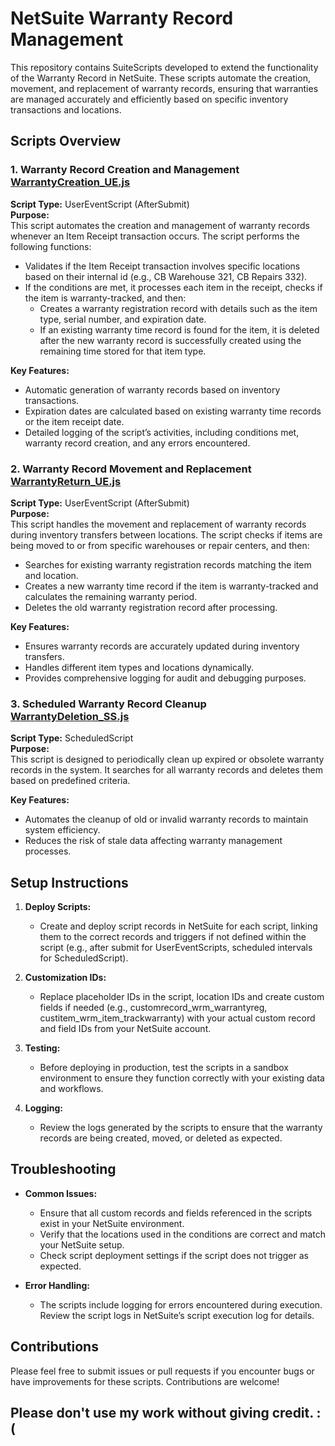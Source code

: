 # NetSuite Warranty Record Management

This repository contains SuiteScripts developed to extend the functionality of the Warranty Record in NetSuite. These scripts automate the creation, movement, and replacement of warranty records, ensuring that warranties are managed accurately and efficiently based on specific inventory transactions and locations.

## Scripts Overview

### 1. Warranty Record Creation and Management [WarrantyCreation_UE.js](https://github.com/Samuel-Dainton/NetSuite-Warranty/blob/main/WarrantyCreation_UE.js)

**Script Type:** UserEventScript (AfterSubmit)  
**Purpose:**  
This script automates the creation and management of warranty records whenever an Item Receipt transaction occurs. The script performs the following functions:
- Validates if the Item Receipt transaction involves specific locations based on their internal id (e.g., CB Warehouse 321, CB Repairs 332).
- If the conditions are met, it processes each item in the receipt, checks if the item is warranty-tracked, and then:
  - Creates a warranty registration record with details such as the item type, serial number, and expiration date.
  - If an existing warranty time record is found for the item, it is deleted after the new warranty record is successfully created using the remaining time stored for that item type.

**Key Features:**
- Automatic generation of warranty records based on inventory transactions.
- Expiration dates are calculated based on existing warranty time records or the item receipt date.
- Detailed logging of the script’s activities, including conditions met, warranty record creation, and any errors encountered.

### 2. Warranty Record Movement and Replacement [WarrantyReturn_UE.js](https://github.com/Samuel-Dainton/NetSuite-Warranty/blob/main/WarrantyReturn_UE.js)

**Script Type:** UserEventScript (AfterSubmit)  
**Purpose:**  
This script handles the movement and replacement of warranty records during inventory transfers between locations. The script checks if items are being moved to or from specific warehouses or repair centers, and then:
- Searches for existing warranty registration records matching the item and location.
- Creates a new warranty time record if the item is warranty-tracked and calculates the remaining warranty period.
- Deletes the old warranty registration record after processing.

**Key Features:**
- Ensures warranty records are accurately updated during inventory transfers.
- Handles different item types and locations dynamically.
- Provides comprehensive logging for audit and debugging purposes.

### 3. Scheduled Warranty Record Cleanup [WarrantyDeletion_SS.js](https://github.com/Samuel-Dainton/NetSuite-Warranty/blob/main/WarrantyDeletion_SS.js)
**Script Type:** ScheduledScript  
**Purpose:**  
This script is designed to periodically clean up expired or obsolete warranty records in the system. It searches for all warranty records and deletes them based on predefined criteria.

**Key Features:**
- Automates the cleanup of old or invalid warranty records to maintain system efficiency.
- Reduces the risk of stale data affecting warranty management processes.

## Setup Instructions

1. **Deploy Scripts:**  
   - Create and deploy script records in NetSuite for each script, linking them to the correct records and triggers if not defined within the script (e.g., after submit for UserEventScripts, scheduled intervals for ScheduledScript).

2. **Customization IDs:**  
   - Replace placeholder IDs in the script, location IDs and create custom fields if needed (e.g., customrecord_wrm_warrantyreg, custitem_wrm_item_trackwarranty) with your actual custom record and field IDs from your NetSuite account.

3. **Testing:**  
   - Before deploying in production, test the scripts in a sandbox environment to ensure they function correctly with your existing data and workflows.

4. **Logging:**  
   - Review the logs generated by the scripts to ensure that the warranty records are being created, moved, or deleted as expected.

## Troubleshooting

- **Common Issues:**
  - Ensure that all custom records and fields referenced in the scripts exist in your NetSuite environment.
  - Verify that the locations used in the conditions are correct and match your NetSuite setup.
  - Check script deployment settings if the script does not trigger as expected.

- **Error Handling:**
  - The scripts include logging for errors encountered during execution. Review the script logs in NetSuite’s script execution log for details.

## Contributions

Please feel free to submit issues or pull requests if you encounter bugs or have improvements for these scripts. Contributions are welcome!

## Please don't use my work without giving credit. :(
